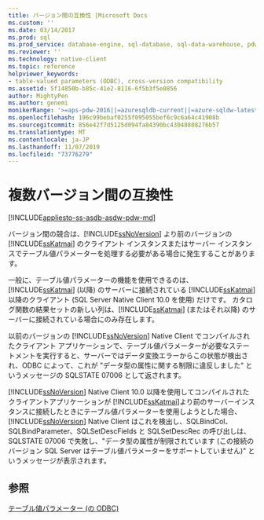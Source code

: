 ```yaml
---
title: バージョン間の互換性 |Microsoft Docs
ms.custom: ''
ms.date: 03/14/2017
ms.prod: sql
ms.prod_service: database-engine, sql-database, sql-data-warehouse, pdw
ms.reviewer: ''
ms.technology: native-client
ms.topic: reference
helpviewer_keywords:
- table-valued parameters (ODBC), cross-version compatibility
ms.assetid: 5f14850b-b85c-41e2-8116-6f5b3f5e0856
author: MightyPen
ms.author: genemi
monikerRange: '>=aps-pdw-2016||=azuresqldb-current||=azure-sqldw-latest||>=sql-server-2016||=sqlallproducts-allversions||>=sql-server-linux-2017||=azuresqldb-mi-current'
ms.openlocfilehash: 196c99bebaf0255f095055bef6c9c6a64c41908b
ms.sourcegitcommit: 856e42f7d5125d094fa84390bc43048808276b57
ms.translationtype: MT
ms.contentlocale: ja-JP
ms.lasthandoff: 11/07/2019
ms.locfileid: "73776279"
---
```

# <a name="cross-version-compatibility"></a>複数バージョン間の互換性
[!INCLUDE[appliesto-ss-asdb-asdw-pdw-md](../../includes/appliesto-ss-asdb-asdw-pdw-md.md)]

  バージョン間の競合は、[!INCLUDE[ssNoVersion](../../includes/ssnoversion-md.md)] より前のバージョンの [!INCLUDE[ssKatmai](../../includes/sskatmai-md.md)] のクライアント インスタンスまたはサーバー インスタンスでテーブル値パラメーターを処理する必要がある場合に発生することがあります。  
  
 一般に、テーブル値パラメーターの機能を使用できるのは、[!INCLUDE[ssKatmai](../../includes/sskatmai-md.md)] (以降) のサーバーに接続されている [!INCLUDE[ssKatmai](../../includes/sskatmai-md.md)] 以降のクライアント (SQL Server Native Client 10.0 を使用) だけです。 カタログ関数の結果セットの新しい列は、[!INCLUDE[ssKatmai](../../includes/sskatmai-md.md)] (またはそれ以降) のサーバーに接続されている場合にのみ存在します。  
  
 以前のバージョンの [!INCLUDE[ssNoVersion](../../includes/ssnoversion-md.md)] Native Client でコンパイルされたクライアント アプリケーションで、テーブル値パラメーターが必要なステートメントを実行すると、サーバーではデータ変換エラーからこの状態が検出され、ODBC によって、これが "データ型の属性に関する制限に違反しました" というメッセージの SQLSTATE 07006 として返されます。  
  
 [!INCLUDE[ssNoVersion](../../includes/ssnoversion-md.md)] Native Client 10.0 以降を使用してコンパイルされたクライアントアプリケーションが [!INCLUDE[ssKatmai](../../includes/sskatmai-md.md)]より前のサーバーインスタンスに接続したときにテーブル値パラメーターを使用しようとした場合、[!INCLUDE[ssNoVersion](../../includes/ssnoversion-md.md)] Native Client はこれを検出し、SQLBindCol、SQLBindParameter、SQLSetDescFields と SQLSetDescRec の呼び出しは、SQLSTATE 07006 で失敗し、"データ型の属性が制限されています (この接続のバージョン SQL Server はテーブル値パラメーターをサポートしていません)" というメッセージが表示されます。  
  
## <a name="see-also"></a>参照  
 [テーブル値パラメーター &#40;の ODBC&#41;](../../relational-databases/native-client-odbc-table-valued-parameters/table-valued-parameters-odbc.md)  
  
  
